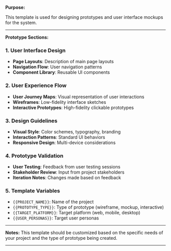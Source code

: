 **Purpose:**

This template is used for designing prototypes and user interface mockups for the system.

---

**Prototype Sections:**

### 1. User Interface Design

- **Page Layouts**: Description of main page layouts
- **Navigation Flow**: User navigation patterns
- **Component Library**: Reusable UI components

### 2. User Experience Flow

- **User Journey Maps**: Visual representation of user interactions
- **Wireframes**: Low-fidelity interface sketches
- **Interactive Prototypes**: High-fidelity clickable prototypes

### 3. Design Guidelines

- **Visual Style**: Color schemes, typography, branding
- **Interaction Patterns**: Standard UI behaviors
- **Responsive Design**: Multi-device considerations

### 4. Prototype Validation

- **User Testing**: Feedback from user testing sessions
- **Stakeholder Review**: Input from project stakeholders
- **Iteration Notes**: Changes made based on feedback

### 5. Template Variables

- `{{PROJECT_NAME}}`: Name of the project
- `{{PROTOTYPE_TYPE}}`: Type of prototype (wireframe, mockup, interactive)
- `{{TARGET_PLATFORM}}`: Target platform (web, mobile, desktop)
- `{{USER_PERSONAS}}`: Target user personas

---

**Notes:**
This template should be customized based on the specific needs of your project and the type of prototype being created.

---
